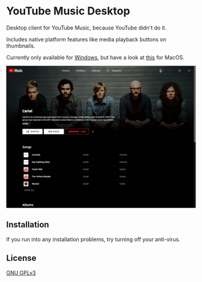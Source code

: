 # YouTube Music Desktop

Desktop client for YouTube Music, because YouTube didn't do it.

Includes native platform features like media playback buttons on thumbnails.

Currently only available for [Windows](https://github.com/alex-lushiku/youtube-music-desktop/releases), but have a look at [this](https://ytmusic.app) for MacOS.

![Screenshot](./res/screenshot.png)

## Installation
If you run into any installation problems, try turning off your anti-virus.

## License
[GNU GPLv3](LICENSE)
